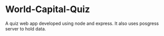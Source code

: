 # World-Capital-Quiz
 A quiz web app developed using node and express. It also uses posgress server to hold data.
